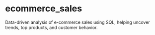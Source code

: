 # ecommerce_sales
Data-driven analysis of e-commerce sales using SQL, helping uncover trends, top products, and customer behavior.
